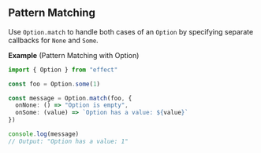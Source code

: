 ## Pattern Matching

Use `Option.match` to handle both cases of an `Option` by specifying separate callbacks for `None` and `Some`.

**Example** (Pattern Matching with Option)

```ts twoslash
import { Option } from "effect"

const foo = Option.some(1)

const message = Option.match(foo, {
  onNone: () => "Option is empty",
  onSome: (value) => `Option has a value: ${value}`
})

console.log(message)
// Output: "Option has a value: 1"
```
